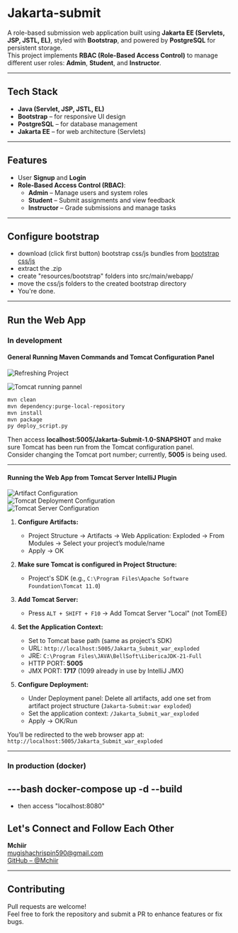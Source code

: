 # Jakarta-submit

A role-based submission web application built using **Jakarta EE (Servlets, JSP, JSTL, EL)**, styled with **Bootstrap**, and powered by **PostgreSQL** for persistent storage.  
This project implements **RBAC (Role-Based Access Control)** to manage different user roles: **Admin**, **Student**, and **Instructor**.

---

## Tech Stack

- **Java (Servlet, JSP, JSTL, EL)**
- **Bootstrap** – for responsive UI design
- **PostgreSQL** – for database management
- **Jakarta EE** – for web architecture (Servlets)

---

## Features

- User **Signup** and **Login**
- **Role-Based Access Control (RBAC)**:
  - **Admin** – Manage users and system roles
  - **Student** – Submit assignments and view feedback
  - **Instructor** – Grade submissions and manage tasks

---

## Configure bootstrap

- download (click first button) bootstrap css/js bundles from [bootstrap css/js](https://getbootstrap.com/docs/5.3/getting-started/download)
- extract the .zip
- create "resources/bootstrap" folders into src/main/webapp/
- move the css/js folders to the created bootstrap directory
- You're done.

---

## Run the Web App

### In development

#### General Running Maven Commands and Tomcat Configuration Panel

![Refreshing Project](./static/refreshing-project.png)

![Tomcat running pannel](./static/tomcat%20conf%20pannel.png)

```sh
mvn clean
mvn dependency:purge-local-repository
mvn install
mvn package
py deploy_script.py
```

Then access **localhost:5005/Jakarta-Submit-1.0-SNAPSHOT** and make sure Tomcat has been run from the Tomcat configuration panel.  
Consider changing the Tomcat port number; currently, **5005** is being used.

---

#### Running the Web App from Tomcat Server IntelliJ Plugin

![Artifact Configuration](./static/artifact%20conf.png)  
![Tomcat Deployment Configuration](./static/tomcat%20depl%20conf.png)  
![Tomcat Server Configuration](./static/tomcat%20server%20conf.png)

1. **Configure Artifacts:**

   - Project Structure → Artifacts → Web Application: Exploded → From Modules → Select your project’s module/name
   - Apply → OK

2. **Make sure Tomcat is configured in Project Structure:**

   - Project's SDK (e.g., `C:\Program Files\Apache Software Foundation\Tomcat 11.0`)

3. **Add Tomcat Server:**

   - Press `ALT + SHIFT + F10` → Add Tomcat Server "Local" (not TomEE)

4. **Set the Application Context:**

   - Set to Tomcat base path (same as project's SDK)
   - URL: `http://localhost:5005/Jakarta_Submit_war_exploded`
   - JRE: `C:\Program Files\JAVA\BellSoft\LibericaJDK-21-Full`
   - HTTP PORT: **5005**
   - JMX PORT: **1717** (1099 already in use by IntelliJ JMX)

5. **Configure Deployment:**
   - Under Deployment panel: Delete all artifacts, add one set from artifact project structure (`Jakarta-Submit:war exploded`)
   - Set the application context: `/Jakarta_Submit_war_exploded`
   - Apply → OK/Run

You’ll be redirected to the web browser app at: `http://localhost:5005/Jakarta_Submit_war_exploded`

---


### In production (docker)
---bash
docker-compose up -d --build
---
   - then access "localhost:8080"

## Let's Connect and Follow Each Other

**Mchiir**  
[mugishachrispin590@gmail.com](mailto:mugishachrispin590@gmail.com)  
[GitHub – @Mchiir](https://github.com/Mchiir)

---

## Contributing

Pull requests are welcome!  
Feel free to fork the repository and submit a PR to enhance features or fix bugs.
